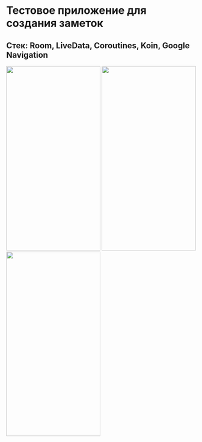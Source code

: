 # Тестовое приложение для создания заметок  
## Стек: Room, LiveData, Coroutines, Koin, Google Navigation

<img src="https://user-images.githubusercontent.com/49877495/102851040-60ac3080-444d-11eb-8632-da3865453974.png" width=250 height=490> <img src="https://user-images.githubusercontent.com/49877495/102851027-5be77c80-444d-11eb-9941-5bbc31c87056.png" width=250 height=490> <img src="https://user-images.githubusercontent.com/49877495/102851042-6275f400-444d-11eb-96bb-09ac7c8c774e.png" width=250 height=490>
